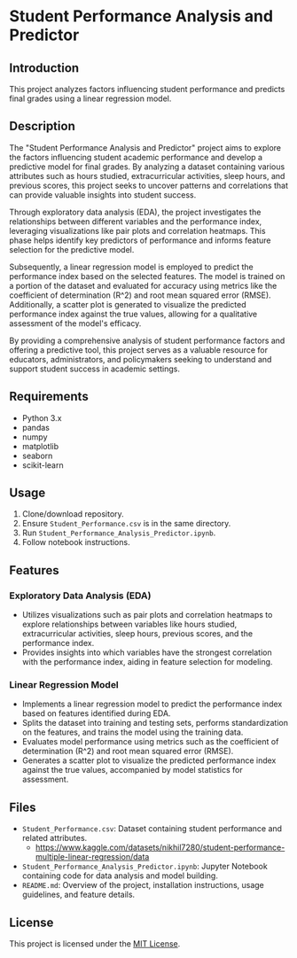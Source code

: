 # Student Performance Analysis and Predictor

## Introduction
This project analyzes factors influencing student performance and predicts final grades using a linear regression model.

## Description
The "Student Performance Analysis and Predictor" project aims to explore the factors influencing student academic performance and develop a predictive model for final grades. By analyzing a dataset containing various attributes such as hours studied, extracurricular activities, sleep hours, and previous scores, this project seeks to uncover patterns and correlations that can provide valuable insights into student success.

Through exploratory data analysis (EDA), the project investigates the relationships between different variables and the performance index, leveraging visualizations like pair plots and correlation heatmaps. This phase helps identify key predictors of performance and informs feature selection for the predictive model.

Subsequently, a linear regression model is employed to predict the performance index based on the selected features. The model is trained on a portion of the dataset and evaluated for accuracy using metrics like the coefficient of determination (R^2) and root mean squared error (RMSE). Additionally, a scatter plot is generated to visualize the predicted performance index against the true values, allowing for a qualitative assessment of the model's efficacy.

By providing a comprehensive analysis of student performance factors and offering a predictive tool, this project serves as a valuable resource for educators, administrators, and policymakers seeking to understand and support student success in academic settings.

## Requirements
- Python 3.x
- pandas
- numpy
- matplotlib
- seaborn
- scikit-learn

## Usage
1. Clone/download repository.
2. Ensure `Student_Performance.csv` is in the same directory.
3. Run `Student_Performance_Analysis_Predictor.ipynb`.
4. Follow notebook instructions.

## Features
### Exploratory Data Analysis (EDA)
- Utilizes visualizations such as pair plots and correlation heatmaps to explore relationships between variables like hours studied, extracurricular activities, sleep hours, previous scores, and the performance index.
- Provides insights into which variables have the strongest correlation with the performance index, aiding in feature selection for modeling.

### Linear Regression Model
- Implements a linear regression model to predict the performance index based on features identified during EDA.
- Splits the dataset into training and testing sets, performs standardization on the features, and trains the model using the training data.
- Evaluates model performance using metrics such as the coefficient of determination (R^2) and root mean squared error (RMSE).
- Generates a scatter plot to visualize the predicted performance index against the true values, accompanied by model statistics for assessment.

## Files
- `Student_Performance.csv`: Dataset containing student performance and related attributes.
    - https://www.kaggle.com/datasets/nikhil7280/student-performance-multiple-linear-regression/data 
- `Student_Performance_Analysis_Predictor.ipynb`: Jupyter Notebook containing code for data analysis and model building.
- `README.md`: Overview of the project, installation instructions, usage guidelines, and feature details.

## License
This project is licensed under the [MIT License](https://opensource.org/licenses/MIT).
